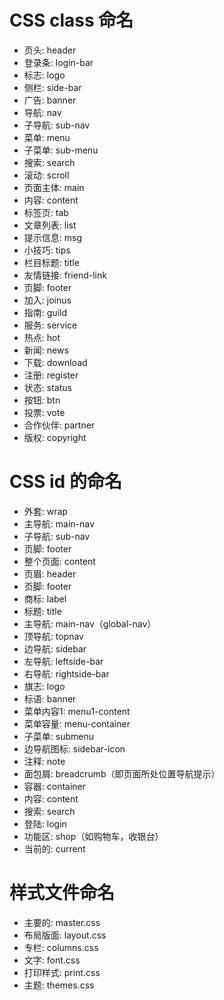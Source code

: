 # CSS class 命名

* 页头: header
* 登录条: login-bar
* 标志: logo
* 侧栏: side-bar
* 广告: banner
* 导航: nav
* 子导航: sub-nav
* 菜单: menu
* 子菜单: sub-menu
* 搜索: search
* 滚动: scroll
* 页面主体: main
* 内容: content
* 标签页: tab
* 文章列表: list
* 提示信息: msg
* 小技巧: tips
* 栏目标题: title
* 友情链接: friend-link
* 页脚: footer
* 加入: joinus
* 指南: guild
* 服务: service
* 热点: hot
* 新闻: news
* 下载: download
* 注册: register
* 状态: status
* 按钮: btn
* 投票: vote
* 合作伙伴: partner
* 版权: copyright

# CSS id 的命名

* 外套: wrap
* 主导航: main-nav
* 子导航: sub-nav
* 页脚: footer
* 整个页面: content
* 页眉: header
* 页脚: footer
* 商标: label
* 标题: title
* 主导航: main-nav（global-nav）
* 顶导航: topnav
* 边导航: sidebar
* 左导航: leftside-bar
* 右导航: rightside-bar
* 旗志: logo
* 标语: banner
* 菜单内容1: menu1-content
* 菜单容量: menu-container
* 子菜单: submenu
* 边导航图标: sidebar-icon
* 注释: note
* 面包屑: breadcrumb（即页面所处位置导航提示）
* 容器: container
* 内容: content
* 搜索: search
* 登陆: login
* 功能区: shop（如购物车，收银台）
* 当前的: current

# 样式文件命名

* 主要的: master.css
* 布局版面: layout.css
* 专栏: columns.css
* 文字: font.css
* 打印样式: print.css
* 主题: themes.css